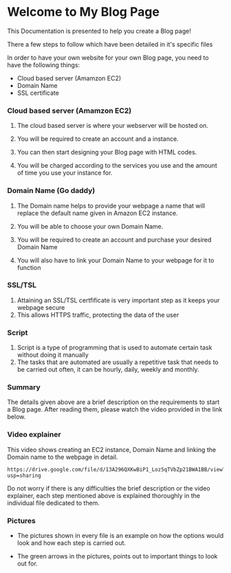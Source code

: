 # Welcome to My Blog Page

This Documentation is presented to help you create a Blog page!

There a few steps to follow which have been detailed in it's specific files 

In order to have your own website for your own Blog page, you need to have the following things:

* Cloud based server (Amamzon EC2)
* Domain Name
* SSL certificate

### Cloud based server (Amamzon EC2)

1. The cloud based server is where your webserver will be hosted on.

2. You will be required to create an account and a instance. 

3. You can then start designing your Blog page with HTML codes.

4. You will be charged according to the services you use and the amount of time you use your instance for. 

### Domain Name (Go daddy)

1. The Domain name helps to provide your webpage a name that will replace the default name given in Amazon EC2 instance. 

2. You will be able to choose your own Domain Name.

3. You will be required to create an account and purchase your desired Domain Name

4. You will also have to link your Domain Name to your webpage for it to function

### SSL/TSL 

1. Attaining an SSL/TSL certfificate is very important step as it keeps your webpage secure
2. This allows HTTPS traffic, protecting the data of the user







### Script

1. Script is a type of programming that is used to automate certain task without doing it manually
2. The tasks that are automated are usually a repetitive task that needs to be carried out often, it can be hourly, daily, weekly and monthly.



### Summary 

The details given above are a brief description on the requirements to start a Blog page. After reading them, please watch the video provided in the link below.

### Video explainer

This video shows creating an EC2 instance, Domain Name and linking the Domain name to the webpage in detail. 

```
https://drive.google.com/file/d/13A296QXKwBiP1_Loz5qTVbZp21BWA1BB/view?usp=sharing
```


Do not worry if there is any difficulties the brief description or the video explainer, each step mentioned above is explained thoroughly in the individual file dedicated to them.


### Pictures

* The pictures shown in every file is an example on how the options would look and how each step is carried out.
  
* The green arrows in the pictures, points out to important things to look out for.
